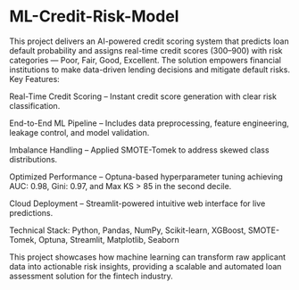 # ML-Credit-Risk-Model

This project delivers an AI-powered credit scoring system that predicts loan default probability and assigns real-time credit scores (300–900) with risk categories — Poor, Fair, Good, Excellent.
The solution empowers financial institutions to make data-driven lending decisions and mitigate default risks.
Key Features:

Real-Time Credit Scoring – Instant credit score generation with clear risk classification.

End-to-End ML Pipeline – Includes data preprocessing, feature engineering, leakage control, and model validation.

Imbalance Handling – Applied SMOTE-Tomek to address skewed class distributions.

Optimized Performance – Optuna-based hyperparameter tuning achieving AUC: 0.98, Gini: 0.97, and Max KS > 85 in the second decile.

Cloud Deployment – Streamlit-powered intuitive web interface for live predictions.

Technical Stack: Python, Pandas, NumPy, Scikit-learn, XGBoost, SMOTE-Tomek, Optuna, Streamlit, Matplotlib, Seaborn

This project showcases how machine learning can transform raw applicant data into actionable risk insights, providing a scalable and automated loan assessment solution for the fintech industry.
